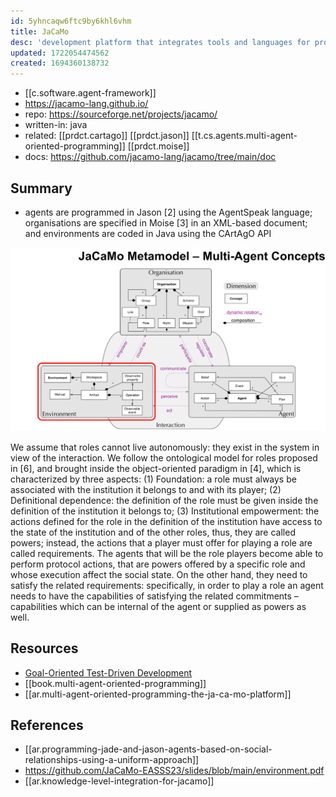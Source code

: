 ```yaml
---
id: 5yhncaqw6ftc9by6khl6vhm
title: JaCaMo
desc: 'development platform that integrates tools and languages for programming the following dimensions of Multi-Agent Systems: agents, environment, and organisation.JaCaMo platform addresses applications demanding autonomy, decentralisation, coordination, and openness.'
updated: 1722054474562
created: 1694360138732
---
```



- [[c.software.agent-framework]]
- https://jacamo-lang.github.io/
- repo: https://sourceforge.net/projects/jacamo/
- written-in: java
- related: [[prdct.cartago]] [[prdct.jason]] [[t.cs.agents.multi-agent-oriented-programming]] [[prdct.moise]]
- docs: https://github.com/jacamo-lang/jacamo/tree/main/doc

## Summary

- agents are programmed in Jason [2] using the AgentSpeak language; organisations are specified in Moise [3] in an XML-based document; and environments are coded in Java using the CArtAgO API


![](/assets/images/2024-04-11-08-45-50.png)

We assume that roles cannot live autonomously: they exist in the system in view of the interaction. We follow the ontological model for roles proposed in [6], and brought inside the object-oriented paradigm in [4], which is characterized by three aspects: (1) Foundation: a role must always be associated with the institution it belongs to and with its player; (2) Definitional dependence: the definition of the role must be given inside the definition of the institution it belongs to; (3) Institutional empowerment: the actions defined for the role in the definition of the institution have access to the state of the institution and of the other roles, thus, they are called powers; instead, the actions that a player must offer for playing a role are called requirements. The agents that will be the role players become able to perform protocol actions, that are powers offered by a specific role and whose execution affect the social state. On the other hand, they need to satisfy the related requirements: specifically, in order to play a role an agent needs to have the capabilities of satisfying the related commitments – capabilities which can be internal of the agent or supplied as powers as well.

## Resources

- [Goal-Oriented Test-Driven Development](https://github.com/jacamo-lang/jacamo/blob/master/doc/tutorials/tdd/readme.adoc)
- [[book.multi-agent-oriented-programming]]
- [[ar.multi-agent-oriented-programming-the-ja-ca-mo-platform]]

## References

- [[ar.programming-jade-and-jason-agents-based-on-social-relationships-using-a-uniform-approach]]
- https://github.com/JaCaMo-EASSS23/slides/blob/main/environment.pdf
- [[ar.knowledge-level-integration-for-jacamo]]